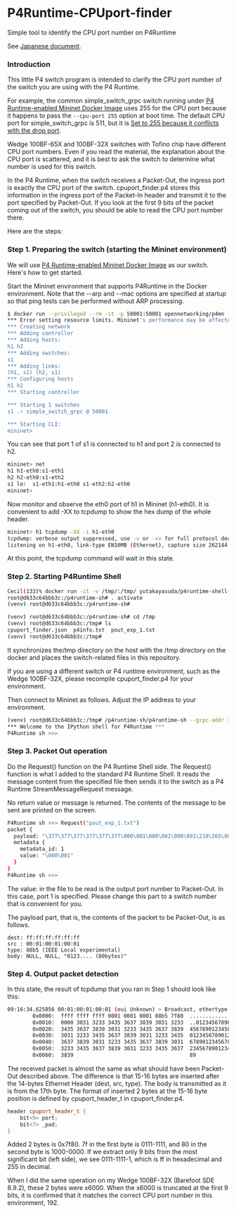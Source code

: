 # P4Runtime-CPUport-finder
Simple tool to identify the CPU port number on P4Runtime

See [Japanese document](README_ja.md).

### Introduction

This little P4 switch program is intended to clarify the CPU port number of the switch you are using with the P4 Runtime.

For example, the common simple_switch_grpc switch running under [P4 Runtime-enabled Mininet Docker Image](https://hub.docker.com/r/opennetworking/p4mn) uses 255 for the CPU port because it happens to pass the `--cpu-port 255` option at boot time. The default CPU port for simple_switch_grpc is 511, but it is [Set to 255 because it conflicts with the drop port](https://github.com/p4lang/behavioral-model/issues/831).

Wedge 100BF-65X and 100BF-32X switches with Tofino chip have different CPU port numbers. Even if you read the material, the explanation about the CPU port is scattered, and it is best to ask the switch to determine what number is used for this switch.

In the P4 Runtime, when the switch receives a Packet-Out, the ingress port is exactly the CPU port of the switch. cpuport_finder.p4 stores this information in the ingress port of the Packet-In header and transmit it to the port specified by Packet-Out. If you look at the first 9 bits of the packet coming out of the switch, you should be able to read the CPU port number there.

Here are the steps:

### Step 1. Preparing the switch (starting the Mininet environment)

We will use [P4 Runtime-enabled Mininet Docker Image](https://hub.docker.com/r/opennetworking/p4mn) as our switch. Here's how to get started.

Start the Mininet environment that supports P4Runtime in the Docker environment. Note that the --arp and --mac options are specified at startup so that ping tests can be performed without ARP processing.

```bash
$ docker run --privileged --rm -it -p 50001:50001 opennetworking/p4mn --arp --topo single,2 --mac
*** Error setting resource limits. Mininet's performance may be affected.
*** Creating network
*** Adding controller
*** Adding hosts:
h1 h2 
*** Adding switches:
s1 
*** Adding links:
(h1, s1) (h2, s1) 
*** Configuring hosts
h1 h2 
*** Starting controller

*** Starting 1 switches
s1 .⚡️ simple_switch_grpc @ 50001

*** Starting CLI:
mininet>
```

You can see that port 1 of s1 is connected to h1 and port 2 is connected to h2.

```bash
mininet> net
h1 h1-eth0:s1-eth1
h2 h2-eth0:s1-eth2
s1 lo:  s1-eth1:h1-eth0 s1-eth2:h2-eth0
mininet> 
```

Now monitor and observe the eth0 port of h1 in Mininet (h1-eth0). It is convenient to add -XX to tcpdump to show the hex dump of the whole header.

```bash
mininet> h1 tcpdump -XX -i h1-eth0
tcpdump: verbose output suppressed, use -v or -vv for full protocol decode
listening on h1-eth0, link-type EN10MB (Ethernet), capture size 262144 bytes
```
At this point, the tcpdump command will wait in this state.

### Step 2. Starting P4Runtime Shell

```bash
Cecil(133)% docker run -it -v /tmp/:/tmp/ yutakayasuda/p4runtime-shell-dev /bin/bash
root@d633c64bbb3c:/p4runtime-sh# . activate 
(venv) root@d633c64bbb3c:/p4runtime-sh# 

(venv) root@d633c64bbb3c:/p4runtime-sh# cd /tmp
(venv) root@d633c64bbb3c:/tmp# ls 
cpuport_finder.json  p4info.txt  pout_exp_1.txt
(venv) root@d633c64bbb3c:/tmp# 
```
It synchronizes the/tmp directory on the host with the /tmp directory on the docker and places the switch-related files in this repository.

If you are using a different switch or P4 runtime environment, such as the Wedge 100BF-32X, please recompile cpuport_finder.p4 for your environment.

Then connect to Mininet as follows. Adjust the IP address to your environment.

```bash
(venv) root@d633c64bbb3c:/tmp# /p4runtime-sh/p4runtime-sh --grpc-addr 192.168.XX.XX:50001 --device-id 1 --election-id 0,1 --config p4info.txt,cpuport_finder.json
*** Welcome to the IPython shell for P4Runtime ***
P4Runtime sh >>>
```

### Step 3. Packet Out operation

Do the Request() function on the P4 Runtime Shell side. The Request() function is what I added to the standard P4 Runtime Shell. It reads the message content from the specified file then sends it to the switch as a P4 Runtime StreamMessageRequest message. 

No return value or message is returned. The contents of the message to be sent are printed on the screen.

```bash
P4Runtime sh >>> Request("pout_exp_1.txt")
packet {
  payload: "\377\377\377\377\377\377\000\001\000\001\000\001\210\265\000\00001234567890123456789012345678901234567890123456789012345678901234567890123456789"
  metadata {
    metadata_id: 1
    value: "\000\001"
  }
}
P4Runtime sh >>>
```

The value: in the file to be read is the output port number to Packet-Out. In this case, port 1 is specified. Please change this part to a switch number that is convenient for you.

The payload part, that is, the contents of the packet to be Packet-Out, is as follows.

```pseucode
dest: ff:ff:ff:ff:ff:ff 
src : 00:01:00:01:00:01
type: 88b5 (IEEE Local experimental)
body: NULL, NULL, "0123.... (80bytes)"
```

### Step 4. Output packet detection

In this state, the result of tcpdump that you ran in Step 1 should look like this:
```bash
09:16:34.625856 00:01:00:01:00:01 (oui Unknown) > Broadcast, ethertype Unknown (0x88b5), length 98:
        0x0000:  ffff ffff ffff 0001 0001 0001 88b5 7f80  ................
        0x0010:  0000 3031 3233 3435 3637 3839 3031 3233  ..01234567890123
        0x0020:  3435 3637 3839 3031 3233 3435 3637 3839  4567890123456789
        0x0030:  3031 3233 3435 3637 3839 3031 3233 3435  0123456789012345
        0x0040:  3637 3839 3031 3233 3435 3637 3839 3031  6789012345678901
        0x0050:  3233 3435 3637 3839 3031 3233 3435 3637  2345678901234567
        0x0060:  3839                                     89
```

The received packet is almost the same as what should have been Packet-Out described above. The difference is that 15-16 bytes are inserted after the 14-bytes Ethernet Header (dest, src, type). The body is transmitted as it is from the 17th byte. The format of inserted 2 bytes at the 15-16 byte position is defined by cpuport_header_t in cpuport_finder.p4.

```C++
header cpuport_header_t {
    bit<9> port;
    bit<7> _pad;
}
```
Added 2 bytes is 0x7f80. 7f in the first byte is 0111-1111, and 80 in the second byte is 1000-0000. If we extract only 9 bits from the most significant bit (left side), we see 0111-1111-1, which is ff in hexadecimal and 255 in decimal.

When I did the same operation on my Wedge 100BF-32X (Barefoot SDE 8.9.2), these 2 bytes were x6000. When the x6000 is truncated at the first 9 bits, it is confirmed that it matches the correct CPU port number in this environment, 192.
